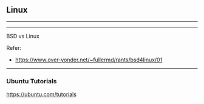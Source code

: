 ## Linux

---


---


BSD vs Linux

Refer:
- https://www.over-yonder.net/~fullermd/rants/bsd4linux/01

---

### Ubuntu Tutorials

https://ubuntu.com/tutorials


